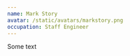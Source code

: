 ```yaml
---
name: Mark Story
avatar: /static/avatars/markstory.png
occupation: Staff Engineer
---
```


Some text